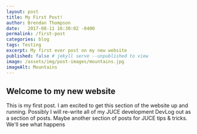 ```yaml
---
layout: post
title: My First Post!
author: Brendan Thompson
date:   2017-08-11 16:30:02 -0400
permalink: /first-post
categories: blog
tags: Testing
excerpt: My first ever post on my new website
published: false # jekyll serve --unpublished to view
image: /assets/img/post-images/mountains.jpg
imageAlt: Mountains
---
```


## Welcome to my new website

This is my first post. I am excited to get this section of the website up and running. Possibly I will re-write all of my JUCE development DevLog out as a section of posts. Maybe another section of posts for JUCE tips & tricks. We'll see what happens
